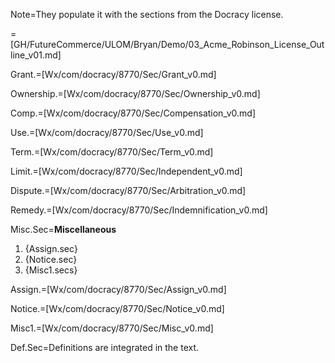 Note=They populate it with the sections from the Docracy license.

=[GH/FutureCommerce/ULOM/Bryan/Demo/03_Acme_Robinson_License_Outline_v01.md]

Grant.=[Wx/com/docracy/8770/Sec/Grant_v0.md]

Ownership.=[Wx/com/docracy/8770/Sec/Ownership_v0.md]

Comp.=[Wx/com/docracy/8770/Sec/Compensation_v0.md]

Use.=[Wx/com/docracy/8770/Sec/Use_v0.md]

Term.=[Wx/com/docracy/8770/Sec/Term_v0.md]

Limit.=[Wx/com/docracy/8770/Sec/Independent_v0.md]

Dispute.=[Wx/com/docracy/8770/Sec/Arbitration_v0.md]

Remedy.=[Wx/com/docracy/8770/Sec/Indemnification_v0.md]

Misc.Sec=<b>Miscellaneous</b><ol><li>{Assign.sec}<li>{Notice.sec}<li>{Misc1.secs}</ol>

Assign.=[Wx/com/docracy/8770/Sec/Assign_v0.md]

Notice.=[Wx/com/docracy/8770/Sec/Notice_v0.md]

Misc1.=[Wx/com/docracy/8770/Sec/Misc_v0.md]  

Def.Sec=Definitions are integrated in the text.